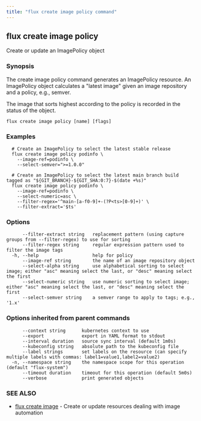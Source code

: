 ```yaml
---
title: "flux create image policy command"
---
```

## flux create image policy

Create or update an ImagePolicy object

### Synopsis

The create image policy command generates an ImagePolicy resource.
An ImagePolicy object calculates a "latest image" given an image
repository and a policy, e.g., semver.

The image that sorts highest according to the policy is recorded in
the status of the object.

```
flux create image policy [name] [flags]
```

### Examples

```
  # Create an ImagePolicy to select the latest stable release
  flux create image policy podinfo \
    --image-ref=podinfo \
    --select-semver=">=1.0.0"

  # Create an ImagePolicy to select the latest main branch build tagged as "${GIT_BRANCH}-${GIT_SHA:0:7}-$(date +%s)"
  flux create image policy podinfo \
    --image-ref=podinfo \
    --select-numeric=asc \
	--filter-regex='^main-[a-f0-9]+-(?P<ts>[0-9]+)' \
	--filter-extract='$ts'
```

### Options

```
      --filter-extract string   replacement pattern (using capture groups from --filter-regex) to use for sorting
      --filter-regex string     regular expression pattern used to filter the image tags
  -h, --help                    help for policy
      --image-ref string        the name of an image repository object
      --select-alpha string     use alphabetical sorting to select image; either "asc" meaning select the last, or "desc" meaning select the first
      --select-numeric string   use numeric sorting to select image; either "asc" meaning select the last, or "desc" meaning select the first
      --select-semver string    a semver range to apply to tags; e.g., '1.x'
```

### Options inherited from parent commands

```
      --context string      kubernetes context to use
      --export              export in YAML format to stdout
      --interval duration   source sync interval (default 1m0s)
      --kubeconfig string   absolute path to the kubeconfig file
      --label strings       set labels on the resource (can specify multiple labels with commas: label1=value1,label2=value2)
  -n, --namespace string    the namespace scope for this operation (default "flux-system")
      --timeout duration    timeout for this operation (default 5m0s)
      --verbose             print generated objects
```

### SEE ALSO

* [flux create image](../flux_create_image/)	 - Create or update resources dealing with image automation

